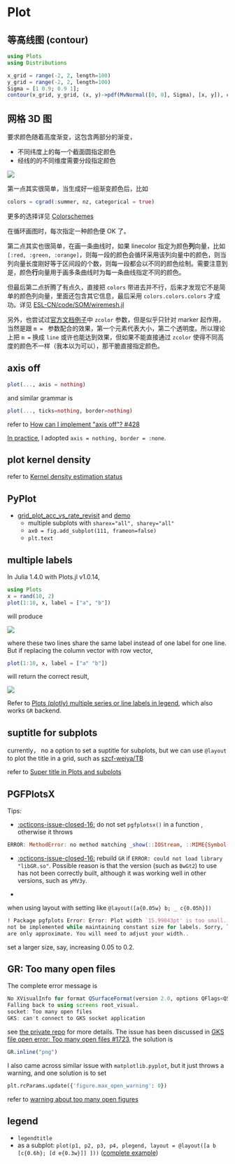 # Plot

## 等高线图 (contour)

```julia
using Plots
using Distributions

x_grid = range(-2, 2, length=100)
y_grid = range(-2, 2, length=100)
Sigma = [1 0.9; 0.9 1];
contour(x_grid, y_grid, (x, y)->pdf(MvNormal([0, 0], Sigma), [x, y]), cbar=false)
```

## 网格 3D 图

要求颜色随着高度渐变，这包含两部分的渐变，

- 不同纬度上的每一个截面圆指定颜色
- 经线的的不同维度需要分段指定颜色

![](https://user-images.githubusercontent.com/13688320/83348932-2bca7600-a363-11ea-9ad0-07da29102ca0.png)

第一点其实很简单，当生成好一组渐变颜色后，比如

```julia
colors = cgrad(:summer, nz, categorical = true)
```

更多的选择详见 [Colorschemes](https://docs.juliaplots.org/latest/generated/colorschemes/)

在循环画图时，每次指定一种颜色便 OK 了。

第二点其实也很简单，在画一条曲线时，如果 linecolor 指定为颜色**列**向量，比如 `[:red, :green, :orange]`，则每一段的颜色会循环采用该列向量中的颜色，则当列向量长度刚好等于区间段的个数，则每一段都会以不同的颜色绘制。需要注意到是，颜色**行**向量用于画多条曲线时为每一条曲线指定不同的颜色。

但最后第二点折腾了有点久，直接把 `colors` 带进去并不行，后来才发现它不是简单的颜色列向量，里面还包含其它信息，最后采用 `colors.colors.colors` 才成功。详见 [ESL-CN/code/SOM/wiremesh.jl](https://github.com/szcf-weiya/ESL-CN/blob/5e8d95299d4c53d8f509324546b40c65b31a3666/code/SOM/wiremesh.jl#L52-L54)

另外，也尝试过[官方文档例子](http://docs.juliaplots.org/latest/generated/gr/#gr-ref24-1)中 `zcolor` 参数，但是似乎只针对 marker 起作用，当然是跟 `m = ` 参数配合的效果，第一个元素代表大小，第二个透明度。所以理论上把 `m =` 换成 `line` 或许也能达到效果，但如果不能直接通过 `zcolor` 使得不同高度的颜色不一样（我本以为可以），那干脆直接指定颜色。 

## axis off

```julia
plot(..., axis = nothing)
```

and similar grammar is

```julia
plot(..., ticks=nothing, border=nothing)
```

refer to [How can I implement "axis off"? #428](https://github.com/JuliaPlots/Plots.jl/issues/428)

[In practice](https://github.com/szcf-weiya/Cell-Video/blob/577a1558e93970414ea10fc0e5012905d50cf765/realdata/run.jl#L278), I adopted `axis = nothing, border = :none`.

## plot kernel density

refer to [Kernel density estimation status](https://discourse.julialang.org/t/kernel-density-estimation-status/5928)

## PyPlot

- [grid_plot_acc_vs_rate_revisit](https://github.com/szcf-weiya/Cell-Video/blob/8cffd45451c0b1af9da4199c7ef611d836c0e86e/DP/visualization.jl#L155-L217) and [demo](https://github.com/szcf-weiya/Cell-Video/blob/last-revisit/DP/110_original_with_revisit_2019-10-09T11:20:28_oracle_setting_2019-09-22T20:06:59_precision.pdf)
    - multiple subplots with `sharex="all", sharey="all"`
    -  `ax0 = fig.add_subplot(111, frameon=false)`
    - `plt.text`

## multiple labels

In Julia 1.4.0 with Plots.jl v1.0.14,

```julia
using Plots
x = rand(10, 2)
plot(1:10, x, label = ["a", "b"])
```

will produce

![](labels_col.png)

where these two lines share the same label instead of one label for one line. But if replacing the column vector with row vector,

```julia
plot(1:10, x, label = ["a" "b"])
```

will return the correct result,

![](labels_row.png)

Refer to [Plots (plotly) multiple series or line labels in legend](https://discourse.julialang.org/t/plots-plotly-multiple-series-or-line-labels-in-legend/13001), which also works `GR` backend.

## suptitle for subplots

currently， no a option to set a suptitle for subplots, but we can use `@layout` to plot the title in a grid, such as [szcf-weiya/TB](https://github.com/szcf-weiya/TB/blob/c332307263cdbab20a453e6abe74790236321048/CFPC/sim_cpc_scores.jl#L87-L93)

refer to [Super title in Plots and subplots](https://discourse.julialang.org/t/super-title-in-plots-and-subplots/29865/4)

## PGFPlotsX

Tips:

- [:octicons-issue-closed-16:](https://github.com/szcf-weiya/Clouds/issues/35) do not set `pgfplotsx()` in a function , otherwise it throws

```julia
ERROR: MethodError: no method matching _show(::IOStream, ::MIME{Symbol("application/pdf")}, ::Plots.Plot{Plots.PGFPlotsXBackend}) 
```

- [:octicons-issue-closed-16:](https://github.com/szcf-weiya/Clouds/issues/53) rebuild `GR` if `ERROR: could not load library "libGR.so"`. Possible reason is that the version (such as `BwGt2`) to use has not been correctly built, although it was working well in other versions, such as `yMV3y`.

- []()

when using layout with setting like `@layout([a{0.05w} b; _ c{0.05h}])`

```julia
! Package pgfplots Error: Error: Plot width `15.99043pt' is too small. This can
not be implemented while maintaining constant size for labels. Sorry, label sizes 
are only approximate. You will need to adjust your width..
```

set a larger size, say, increasing 0.05 to 0.2.

## GR: Too many open files

The complete error message is 

```julia
No XVisualInfo for format QSurfaceFormat(version 2.0, options QFlags<QSurfaceFormat::FormatOption>(), depthBufferSize -1, redBufferSize 1, greenBufferSize 1, blueBufferSize 1, alphaBufferSize -1, stencilBufferSize -1, samples -1, swapBehavior QSurfaceFormat::SwapBehavior(SingleBuffer), swapInterval 1, profile  QSurfaceFormat::OpenGLContextProfile(NoProfile))
Falling back to using screens root_visual.
socket: Too many open files
GKS: can't connect to GKS socket application
```

see [the private repo](https://github.com/szcf-weiya/Clouds/issues/34) for more details. The issue has been discussed in [GKS file open error: Too many open files #1723](https://github.com/JuliaPlots/Plots.jl/issues/1723), the solution is

```julia
GR.inline("png")
```

I also came across similar issue with `matplotlib.pyplot`, but it just throws a warning, and one solution is to set

```python
plt.rcParams.update({'figure.max_open_warning': 0})
```

refer to [warning about too many open figures](https://stackoverflow.com/questions/21884271/warning-about-too-many-open-figures)

## legend

- `legendtitle`
- as a subplot: `plot(p1, p2, p3, p4, plegend, layout = @layout([a b [c{0.6h}; [d e{0.3w}]] ]))` ([complete example](https://github.com/szcf-weiya/Cell-Video/blob/4721ef10b6f77f59dbed639c6806faa1b644ba06/DP/visualization.jl#L610))
